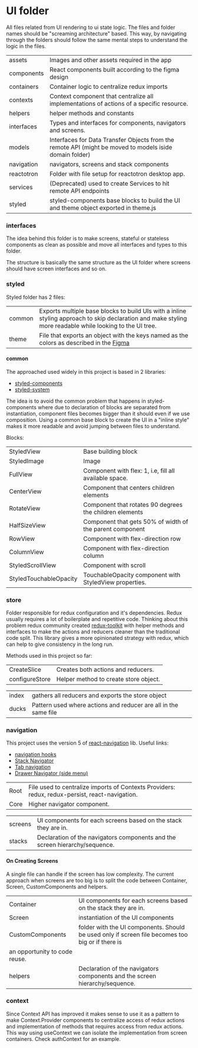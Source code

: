 # UI folder

All files related from UI rendering to ui state logic. The files and folder names should be "screaming architecture" based. This way, by navigating through the folders should follow the same mental steps to understand the logic in the files.


|   |   |
|---|---|
| assets  | Images and other assets required in the app |
| components  | React components built according to the figma design |
| containers  | Container logic to centralize redux imports  |
| contexts  | Context component that centralize all implementations of actions of a specific resource. |
| helpers | helper methods and constants  |
| interfaces | Types and interfaces for components, navigators and screens.  |
| models | Interfaces for Data Transfer Objects from the remote API (might be moved to models iside domain folder)  |
| navigation | navigators, screens and stack components |
| reactotron | Folder with file setup for reactotron desktop app.  |
| services | (Deprecated) used to create Services to hit remote API endpoints |
| styled | styled-components base blocks to build the UI and theme object exported in theme.js |


### interfaces

The idea behind this folder is to make screens, stateful or stateless components as clean as possible and move all interfaces and types to this folder.

The structure is basically the same structure as the UI folder where screens should have screen interfaces  and so on.


### styled

Styled folder has 2 files:

|   |   |
|---|---|
| common  | Exports multiple base blocks to build UIs with a inline styling approach to skip declaration and make styling more readable while looking to the UI tree. |
| theme  | File that exports an object with the keys named as the colors as described in the [Figma](https://www.figma.com/file/RYItiDc0mUB2BbrskfZOhh/Tamanu-Mobile-App?node-id=1177%3A40)  |



#### common

The approached used widely in this project is based in 2 libraries:

- [styled-components](https://styled-components.com/)
- [styled-system](https://styled-system.com/)

The idea is to avoid the common problem that happens in styled-components where due to declaration of blocks are separated from instantiation, component files becomes bigger than it should even if we use composition.
Using a common base block to create the UI in a "inline style" makes it more readable and avoid jumping between files
to understand.

Blocks:

|   |   |
|---|---|
| StyledView  | Base building block  |
| StyledImage | Image
| FullView  | Component with flex: 1, i.e, fill all available space. |
| CenterView  | Component that centers children elements |
| RotateView  | Component that rotates 90 degrees the children elements |
| HalfSizeView  | Component that gets 50% of width of the parent component |
| RowView | Component with flex-direction row |
| ColumnView | Component with flex-direction column |
| StyledScrollView | Component with scroll |
| StyledTouchableOpacity | TouchableOpacity component with StyledView properties. |


### store
Folder responsible for redux configuration and it's dependencies.
Redux usually requires a lot of boilerplate and repetitive code. Thinking about this problem redux community created [redux-toolkit](https://redux-toolkit.js.org/usage/usage-with-typescript) with helper methods and interfaces to make the actions and reducers cleaner than the traditional code split. 
This library gives a more opinionated strategy with redux, which can help to give consistency in the long run.

Methods used in this project so far:

|   |   |
|---|---|
| CreateSlice  | Creates both actions and reducers.  |
| configureStore  | Helper method to create store object.  |


|   |   |
|---|---|
| index  | gathers all reducers and exports the store object  |
| ducks  | Pattern used where actions and reducer are all in the same file  |


### navigation

This project uses the version 5 of [react-navigation](https://reactnavigation.org/docs/getting-started) lib. 
Useful links:

- [navigation hooks](https://reactnavigation.org/docs/use-navigation)
- [Stack Navigator](https://reactnavigation.org/docs/stack-navigator/)
- [Tab navigation](https://reactnavigation.org/docs/tab-based-navigation)
- [Drawer Navigator (side menu)](https://reactnavigation.org/docs/drawer-based-navigation/)

|   |   |
|---|---|
| Root  | File used to centralize imports of Contexts Providers: redux, redux-persist, react-navigation.   |
| Core  | Higher navigator component.  |

|   |   |
|---|---|
| screens  | UI components for each screens based on the stack they are in.   |
| stacks  | Declaration of the navigators components and the screen hierarchy/sequence.  |


#### On Creating Screens 
A single file can handle if the screen has low complexity.
The current approach when screens are too big is to split the code between Container, Screen, CustomComponents and helpers.

|   |   |
|---|---|
| Container  | UI components for each screens based on the stack they are in. |
| Screen  | instantiation of the UI components   |
| CustomComponents  | folder with the UI components. Should be used only if screen file becomes too big or if there is
an opportunity to code reuse.   |
| helpers  | Declaration of the navigators components and the screen hierarchy/sequence.  |


### context

Since Context API has improved it makes sense to use it as a pattern to make Context.Provider components to centralize access of redux actions and implementation of methods that requires access from redux actions.
This way using useContext we can isolate the implementation from screen containers.
Check authContext for an example.